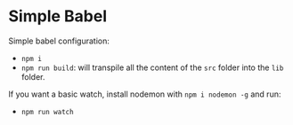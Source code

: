 # Simple Babel

Simple babel configuration:

- `npm i`
- `npm run build`: will transpile all the content of the `src` folder into the `lib` folder.

If you want a basic watch, install nodemon with `npm i nodemon -g` and run:

- `npm run watch`

